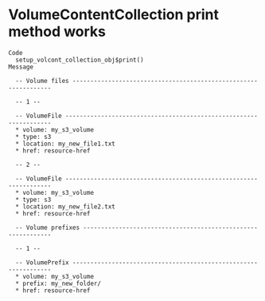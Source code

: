 # VolumeContentCollection print method works

    Code
      setup_volcont_collection_obj$print()
    Message
      
      -- Volume files ----------------------------------------------------------------
      
      -- 1 --
      
      -- VolumeFile ------------------------------------------------------------------
      * volume: my_s3_volume
      * type: s3
      * location: my_new_file1.txt
      * href: resource-href
      
      -- 2 --
      
      -- VolumeFile ------------------------------------------------------------------
      * volume: my_s3_volume
      * type: s3
      * location: my_new_file2.txt
      * href: resource-href
      
      -- Volume prefixes -------------------------------------------------------------
      
      -- 1 --
      
      -- VolumePrefix ----------------------------------------------------------------
      * volume: my_s3_volume
      * prefix: my_new_folder/
      * href: resource-href

